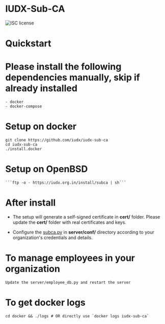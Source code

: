 # IUDX-Sub-CA

![ISC license](https://img.shields.io/badge/license-ISC-blue.svg)


Quickstart
========== 

# Please install the following dependencies manually, skip if already installed

	- docker
	- docker-compose

# Setup on docker

	git clone https://github.com/iudx/iudx-sub-ca
	cd iudx-sub-ca
	./install.docker

# Setup on OpenBSD 

	```ftp -o - https://iudx.org.in/install/subca | sh```

# After install 

- The setup will generate a self-signed certificate in **cert/** folder. Please update the **cert/** folder with real certificates and keys.
 
- Configure the [subca.py](https://github.com/iudx/iudx-sub-ca/blob/master/server/conf/subca.py "subca.py") in **server/conf/** directory according to your organization's credentials and details.

# To manage employees in your organization 

	Update the server/employee_db.py and restart the server

# To get docker logs

    cd docker && ./logs # OR directly use `docker logs iudx-sub-ca`
